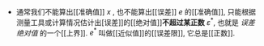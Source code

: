 - 通常我们不能算出[[准确值]] $x$ , 也不能算出[[误差]] $e$ 的[[准确值]], 只能根据测量工具或计算情况估计出[误差]]的[[绝对值]]**不超过某正数** $\varepsilon^*$, 也就是 *误差绝对值* 的一个[[上界]]. $e^{*}$ 叫做[[近似值]]的[[误差限]], 它总是[[正数]].